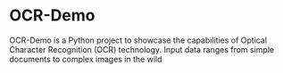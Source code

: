 # OCR-Demo
OCR-Demo is a Python project to showcase the capabilities of Optical Character Recognition (OCR) technology. Input data ranges from simple documents to complex images in the wild
